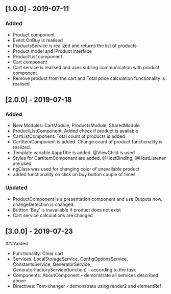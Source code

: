 ## [1.0.0] - 2019-07-11
### Added
- Product component
- Event OnBuy is realised
- ProductsService is realized and returns the list of products
- Product model and IProduct interface
- ProductList component
- Cart component
- Cart service is  realised and uses subling communication with product component
- Remove product from the cart and Total price calculation functionality is realised

## [2.0.0] - 2019-07-18
### Added
- New Modules: CartModule, ProductsModule, SharedModule
- ProductListComponent: Added check if product is available
- CartListComponent: Total count of products is added
- СartItemComponent is added. Change count of product functionality is realized.
- Template variable #appTitle is added. @ViewChild is used
- Styles for CartItemComponent are added. @HostBinding, @HostListener are used
- ngClass was used for changing color of unavailable product
- added functionality on click on buy button couple of times

### Updated
- ProductComponent is a presentation component and use Outputs now, changeDetection is changed.
- Buttton 'Buy' is inavailable if product does not exist
- Cart service calculations are changed

## [3.0.0] - 2019-07-23
###Added
- Functionality: Clear cart
- Services: LocalStorageService, ConfigOptionsService, ConstantsService, GeneratorService,          GeneratorFactoryService(function) - according to the task
- Components: AboutComponent - demonstrate all services described above
- Directives: Font-changer - demonstrate using render2 and elementRef
